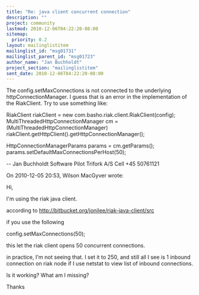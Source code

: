 ```yaml
---
title: "Re: java client concurrent connection"
description: ""
project: community
lastmod: 2010-12-06T04:22:20-08:00
sitemap:
  priority: 0.2
layout: mailinglistitem
mailinglist_id: "msg01731"
mailinglist_parent_id: "msg01723"
author_name: "Jan Buchholdt"
project_section: "mailinglistitem"
sent_date: 2010-12-06T04:22:20-08:00
---
```



 The config.setMaxConnections is not connected to the underlying 
httpConnectionManager. I guess that is an error in the implementation of 
the RiakClient. Try to use something like:


RiakClient riakClient = new com.basho.riak.client.RiakClient(config);
MultiThreadedHttpConnectionManager cm = 
(MultiThreadedHttpConnectionManager) 
riakClient.getHttpClient().getHttpConnectionManager();

HttpConnectionManagerParams params = cm.getParams();
params.setDefaultMaxConnectionsPerHost(50);


--
Jan Buchholdt
Software Pilot
Trifork A/S
Cell +45 50761121

On 2010-12-05 20:53, Wilson MacGyver wrote:

Hi,

I'm using the riak java client.

according to http://bitbucket.org/jonjlee/riak-java-client/src

if you use the following

config.setMaxConnections(50);

this let the riak client opens 50 concurrent connections.

in practice, I'm not seeing that. I set it to 250, and still all I see is 1
inbound connection on riak node if I use netstat to view list of
inbound connections.

Is it working? What am I missing?

Thanks

